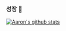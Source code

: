 ### 성장 🙏

[![Aaron's github stats](https://github-readme-stats.vercel.app/api?username=choikangheon&show_icons=true&count_private=true)](https://github.com/anuraghazra/github-readme-stats)


